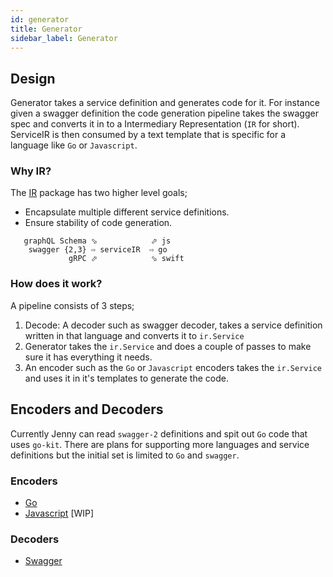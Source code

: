 ```yaml
---
id: generator
title: Generator
sidebar_label: Generator
---
```


## Design

Generator takes a service definition and generates code for it. For instance
given a swagger definition the code generation pipeline takes the swagger spec
and converts it in to a Intermediary Representation (`IR` for short). ServiceIR
is then consumed by a text template that is specific for a language like `Go` or
`Javascript`.

### Why IR?

The [IR](https://godoc.org/github.com/Typeform/jenny/generator/internal/ir/)
package has two higher level goals;

* Encapsulate multiple different service definitions.
* Ensure stability of code generation.

```
   graphQL Schema ⬂            ⬀ js
    swagger {2,3} ⇨ serviceIR  ⇨ go
             gRPC ⬀            ⬂ swift
```

### How does it work?

A pipeline consists of 3 steps;

1. Decode: A decoder such as swagger decoder, takes a service definition written
   in that language and converts it to `ir.Service`
2. Generator takes the `ir.Service` and does a couple of passes to make sure it
   has everything it needs.
3. An encoder such as the `Go` or `Javascript` encoders takes the `ir.Service`
   and uses it in it's templates to generate the code.

## Encoders and Decoders

Currently Jenny can read `swagger-2` definitions and spit out `Go` code that
uses `go-kit`. There are plans for supporting more languages and service
definitions but the initial set is limited to `Go` and `swagger`.

### Encoders

* [Go](https://github.com/Typeform/jenny/tree/master/generator/golang)
* [Javascript](https://github.com/Typeform/jenny/tree/master/generator/js) [WIP]

### Decoders

* [Swagger](https://github.com/Typeform/jenny/tree/master/generator/swagger)
